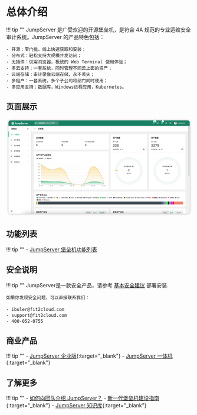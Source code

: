 # 总体介绍
!!! tip ""
    JumpServer 是广受欢迎的开源堡垒机，是符合 4A 规范的专业运维安全审计系统。JumpServer 的产品特色包括：

    - 开源：零门槛，线上快速获取和安装；
    - 分布式：轻松支持大规模并发访问；
    - 无插件：仅需浏览器，极致的 Web Terminal 使用体验；
    - 多云支持：一套系统，同时管理不同云上面的资产；
    - 云端存储：审计录像云端存储，永不丢失；
    - 多租户：一套系统，多个子公司和部门同时使用；
    - 多应用支持：数据库，Windows远程应用，Kubernetes。

## 页面展示

![!界面展示](img/dashboard.png)

## 功能列表
!!! tip ""
    - [JumpServer 堡垒机功能列表](https://www.jumpserver.org/features.html)

## 安全说明
!!! tip ""
    JumpServer是一款安全产品，请参考 [基本安全建议](faq/security.md) 部署安装.  

    如果你发现安全问题，可以直接联系我们：

    - ibuler@fit2cloud.com
    - support@fit2cloud.com
    - 400-052-0755

## 商业产品
!!! tip ""
    - [JumpServer 企业版](https://jumpserver.org/enterprise.html){:target="_blank"}
    - [JumpServer 一体机](https://jumpserver.org/hardware.html){:target="_blank"}

## 了解更多
!!! tip ""
    - [如何向团队介绍 JumpServer？](https://www.jumpserver.org/documents/introduce-jumpserver_202301.pdf)
    - [新一代堡垒机建设指南](https://jinshuju.net/f/E0qAl8){:target="_blank"}
    - [JumpServer 知识库](https://kb.fit2cloud.com/categories/jumpserver){:target="_blank"}
